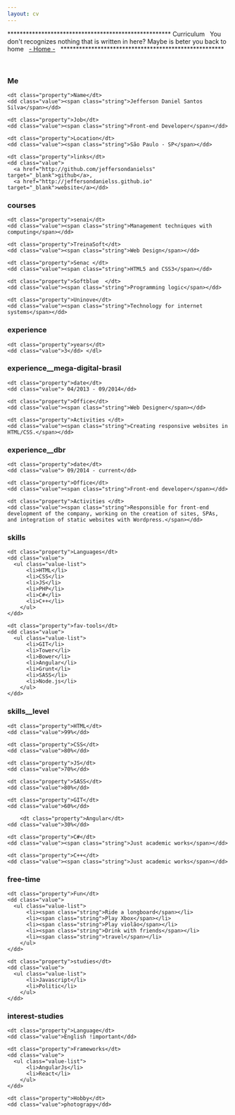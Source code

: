 ```yaml
---
layout: cv
---
```


<p class="comment-block">
  <span class="comment-block__line">*****************************************************</span>
  <span class="comment-block__line">Curriculum</span>
  <span class="comment-block__line">&nbsp;</span>
  <span class="comment-block__line">You don't recognizes nothing that is written in here?</span>
  <span class="comment-block__line">Maybe is beter you back to home</span>
  <span class="comment-block__line">&nbsp;</span>
  <span class="comment-block__line"><a href="http://jeffersondanielss.github.io/"> - Home -</a></span>
  <span class="comment-block__line">&nbsp;</span>
  <span class="comment-block__line">*****************************************************</span>
</p><br>

<div class="ruleset">
  <h3 class="selector">Me</h3>

  <dl class="declarations">

    <dt class="property">Name</dt>
    <dd class="value"><span class="string">Jefferson Daniel Santos Silva</span></dd>

    <dt class="property">Job</dt>
    <dd class="value"><span class="string">Front-end Developer</span></dd>

    <dt class="property">Location</dt>
    <dd class="value"><span class="string">São Paulo - SP</span></dd>

    <dt class="property">links</dt>
    <dd class="value">
      <a href="http://github.com/jeffersondanielss" target="_blank">github</a>,
      <a href="http://jeffersondanielss.github.io" target="_blank">website</a></dd>

  </dl>
</div>

<div class="ruleset">
  <h3 class="selector">courses</h3>

  <dl class="declarations">

    <dt class="property">senai</dt>
    <dd class="value"><span class="string">Management techniques with computing</span></dd>

    <dt class="property">TreinaSoft</dt>
    <dd class="value"><span class="string">Web Design</span></dd>

    <dt class="property">Senac </dt>
    <dd class="value"><span class="string">HTML5 and CSS3</span></dd>

    <dt class="property">Softblue  </dt>
    <dd class="value"><span class="string">Programming logic</span></dd>

    <dt class="property">Uninove</dt>
    <dd class="value"><span class="string">Technology for internet systems</span></dd>

  </dl>
</div>

<div class="ruleset">
  <h3 class="selector">experience</h3>

  <dl class="declarations">

    <dt class="property">years</dt>
    <dd class="value">3</dd> </dl>
</div>

<div class="ruleset indented">
  <h3 class="selector">experience__mega-digital-brasil</h3>

  <dl class="declarations">

    <dt class="property">date</dt>
    <dd class="value"> 04/2013 - 09/2014</dd>

    <dt class="property">Office</dt>
    <dd class="value"><span class="string">Web Designer</span></dd>

    <dt class="property">Activities </dt>
    <dd class="value"><span class="string">Creating responsive websites in HTML/CSS.</span></dd>

  </dl>
</div>

<div class="ruleset indented">
  <h3 class="selector">experience__dbr</h3>

  <dl class="declarations">

    <dt class="property">date</dt>
    <dd class="value"> 09/2014 - current</dd>

    <dt class="property">Office</dt>
    <dd class="value"><span class="string">Front-end developer</span></dd>

    <dt class="property">Activities </dt>
    <dd class="value"><span class="string">Responsible for front-end development of the company, working on the creation of sites, SPAs, and integration of static websites with Wordpress.</span></dd>

  </dl>
</div>

<div class="ruleset">
  <h3 class="selector">skills</h3>

  <dl class="declarations">

    <dt class="property">Languages</dt>
    <dd class="value">
      <ul class="value-list">
          <li>HTML</li>
          <li>CSS</li>
          <li>JS</li>
          <li>PHP</li>
          <li>C#</li>
          <li>C++</li>
        </ul>
    </dd>

    <dt class="property">fav-tools</dt>
    <dd class="value">
      <ul class="value-list">
          <li>GIT</li>
          <li>Tower</li>
          <li>Bower</li>
          <li>Angular</li>
          <li>Grunt</li>
          <li>SASS</li>
          <li>Node.js</li>
        </ul>
    </dd>

  </dl>
</div>

<div class="ruleset indented">
  <h3 class="selector">skills__level</h3>

  <dl class="declarations">

    <dt class="property">HTML</dt>
    <dd class="value">99%</dd>

    <dt class="property">CSS</dt>
    <dd class="value">80%</dd>

    <dt class="property">JS</dt>
    <dd class="value">70%</dd>

    <dt class="property">SASS</dt>
    <dd class="value">80%</dd>

    <dt class="property">GIT</dt>
    <dd class="value">60%</dd>

        <dt class="property">Angular</dt>
    <dd class="value">30%</dd>

    <dt class="property">C#</dt>
    <dd class="value"><span class="string">Just academic works</span></dd>

    <dt class="property">C++</dt>
    <dd class="value"><span class="string">Just academic works</span></dd>

  </dl>
</div>

<div class="ruleset">
  <h3 class="selector">free-time</h3>

  <dl class="declarations">

    <dt class="property">Fun</dt>
    <dd class="value">
      <ul class="value-list">
          <li><span class="string">Ride a longboard</span></li>
          <li><span class="string">Play Xbox</span></li>
          <li><span class="string">Play violão</span></li>
          <li><span class="string">Drink with friends</span></li>
          <li><span class="string">travel</span></li>
        </ul>
    </dd>

    <dt class="property">studies</dt>
    <dd class="value">
      <ul class="value-list">
          <li>Javascript</li>
          <li>Politic</li>
        </ul>
    </dd>

  </dl>
</div>

<div class="ruleset">
  <h3 class="selector">interest-studies</h3>

  <dl class="declarations">

    <dt class="property">Language</dt>
    <dd class="value">English !important</dd>

    <dt class="property">Frameworks</dt>
    <dd class="value">
      <ul class="value-list">
          <li>AngularJs</li>
          <li>React</li>
        </ul>
    </dd>

    <dt class="property">Hobby</dt>
    <dd class="value">photograpy</dd>
  </dl>
</div>